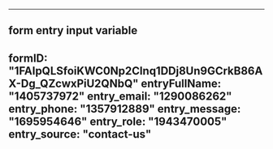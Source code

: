 ---

## form entry input variable
formID: "1FAIpQLSfoiKWC0Np2Clnq1DDj8Un9GCrkB86AX-Dg_QZcwxPiU2QNbQ"
entryFullName: "1405737972"
entry_email: "1290086262"
entry_phone: "1357912889"
entry_message: "1695954646"
entry_role: "1943470005"
entry_source: "contact-us" 
---